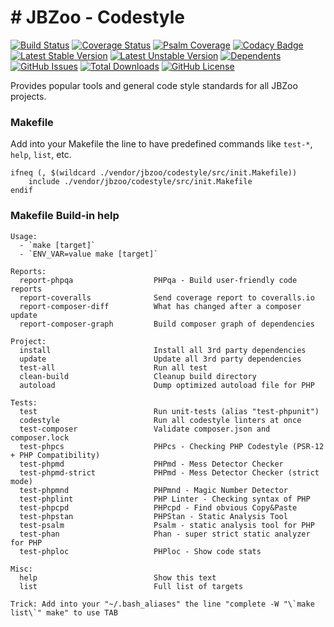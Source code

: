 #  # JBZoo - Codestyle
 
[![Build Status](https://travis-ci.org/JBZoo/Codestyle.svg?branch=master)](https://travis-ci.org/JBZoo/Codestyle)    [![Coverage Status](https://coveralls.io/repos/JBZoo/Codestyle/badge.svg)](https://coveralls.io/github/JBZoo/Codestyle?branch=master)    [![Psalm Coverage](https://shepherd.dev/github/JBZoo/Codestyle/coverage.svg)](https://shepherd.dev/github/JBZoo/Codestyle)    [![Codacy Badge](https://app.codacy.com/project/badge/Grade/2da2dd592c1640d7b2a536a59dd728ad)](https://www.codacy.com/gh/JBZoo/Codestyle)    
[![Latest Stable Version](https://poser.pugx.org/JBZoo/Codestyle/v)](https://packagist.org/packages/JBZoo/Codestyle)    [![Latest Unstable Version](https://poser.pugx.org/JBZoo/Codestyle/v/unstable)](https://packagist.org/packages/JBZoo/Codestyle)    [![Dependents](https://poser.pugx.org/JBZoo/Codestyle/dependents)](https://packagist.org/packages/JBZoo/Codestyle/dependents?order_by=downloads)    [![GitHub Issues](https://img.shields.io/github/issues/JBZoo/Codestyle)](https://github.com/JBZoo/Codestyle/issues)    [![Total Downloads](https://poser.pugx.org/JBZoo/Codestyle/downloads)](https://packagist.org/packages/JBZoo/Codestyle/stats)    [![GitHub License](https://img.shields.io/github/license/JBZoo/Codestyle)](https://github.com/JBZoo/Codestyle/blob/master/LICENSE)


Provides popular tools and general code style standards for all JBZoo projects.

### Makefile

Add into your Makefile the line to have predefined commands like `test-*`, `help`, `list`, etc.
```shell
ifneq (, $(wildcard ./vendor/jbzoo/codestyle/src/init.Makefile))
    include ./vendor/jbzoo/codestyle/src/init.Makefile
endif
```

### Makefile Build-in help

```
Usage:
  - `make [target]`
  - `ENV_VAR=value make [target]`

Reports:
  report-phpqa                  PHPqa - Build user-friendly code reports
  report-coveralls              Send coverage report to coveralls.io
  report-composer-diff          What has changed after a composer update
  report-composer-graph         Build composer graph of dependencies
                                
Project:
  install                       Install all 3rd party dependencies
  update                        Update all 3rd party dependencies
  test-all                      Run all test
  clean-build                   Cleanup build directory
  autoload                      Dump optimized autoload file for PHP
                                
Tests:
  test                          Run unit-tests (alias "test-phpunit")
  codestyle                     Run all codestyle linters at once
  test-composer                 Validate composer.json and composer.lock
  test-phpcs                    PHPcs - Checking PHP Codestyle (PSR-12 + PHP Compatibility)
  test-phpmd                    PHPmd - Mess Detector Checker
  test-phpmd-strict             PHPmd - Mess Detector Checker (strict mode)
  test-phpmnd                   PHPmnd - Magic Number Detector
  test-phplint                  PHP Linter - Checking syntax of PHP
  test-phpcpd                   PHPcpd - Find obvious Copy&Paste
  test-phpstan                  PHPStan - Static Analysis Tool
  test-psalm                    Psalm - static analysis tool for PHP
  test-phan                     Phan - super strict static analyzer for PHP
  test-phploc                   PHPloc - Show code stats
                                
Misc:
  help                          Show this text
  list                          Full list of targets
                                
Trick: Add into your "~/.bash_aliases" the line "complete -W "\`make list\`" make" to use TAB
```
